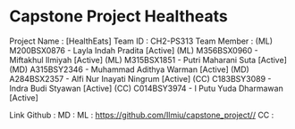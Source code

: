 # Capstone Project Healtheats

Project Name		: [HealthEats]
Team ID		      : CH2-PS313
Team Member		  : 
(ML) M200BSX0876 - Layla Indah Pradita [Active]
(ML) M356BSX0960 - Miftakhul Ilmiyah [Active]
(ML) M315BSX1851 - Putri Maharani Suta [Active]
(MD) A315BSY2346 - Muhammad Adithya Warman [Active]
(MD) A284BSX2357 - Alfi Nur Inayati Ningrum  [Active]
(CC) C183BSY3089 - Indra Budi Styawan [Active]
(CC) C014BSY3974 - I Putu Yuda Dharmawan [Active]

Link Github :
MD :
ML : https://github.com/Ilmiu/capstone_project// 
CC :





